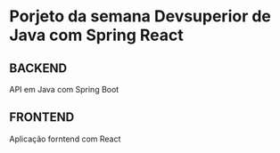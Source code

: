 # Porjeto da semana Devsuperior de Java com Spring  React

## BACKEND
API em Java com Spring Boot

## FRONTEND
Aplicação forntend com React
